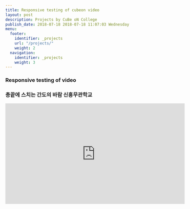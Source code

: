 ```yaml
---
title: Responsive testing of cubeon video 
layout: post
description: Projects by CuBe oN College
publish_date: 2018-07-18 2018-07-18 11:07:03 Wednesday
menu:
  footer:
    identifier: _projects
    url: "/projects/"
    weight: 2
  navigation:
    identifier: _projects
    weight: 3
---
```


### Responsive testing of video

<!--
<iframe width="560" height="315" src="https://www.youtube.com/embed/p8i9CKEb1Xo" frameborder="0" allow="autoplay; encrypted-media" allowfullscreen></iframe> -->

### 총끝에 스치는 간도의 바람 신흥무관학교  
<iframe width="560" height="315" src="https://www.youtube.com/embed/ypdDs0Jswic" frameborder="0" allow="autoplay; encrypted-media" allowfullscreen></iframe>
